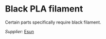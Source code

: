 # Black PLA filament

Certain parts specifically require black filament.

_Supplier:_ [Esun](https://www.esun3d.com/)
